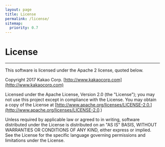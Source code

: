 ```yaml
---
layout: page
title: License
permalink: /license/
sitemap:
  priority: 0.7
---
```


# License
---

This software is licensed under the Apache 2 license, quoted below.

Copyright 2017 Kakao Corp. [http://www.kakaocorp.com](http://www.kakaocorp.com)

Licensed under the Apache License, Version 2.0 (the "License"); you may not use this project except in compliance with the License. You may obtain a copy of the License at [http://www.apache.org/licenses/LICENSE-2.0.](http://www.apache.org/licenses/LICENSE-2.0.)

Unless required by applicable law or agreed to in writing, software distributed under the License is distributed on an "AS IS" BASIS, WITHOUT WARRANTIES OR CONDITIONS OF ANY KIND, either express or implied. See the License for the specific language governing permissions and limitations under the License.